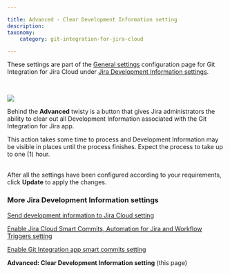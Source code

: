 ```yaml
---

title: Advanced - Clear Development Information setting
description:
taxonomy:
    category: git-integration-for-jira-cloud

---
```


<div class="bbb-callout bbb--info">
    <div class="irow">
    <div class="ilogobox">
        <span class="logoimg"></span>
    </div>
    <div class="imsgbox">
        These settings are part of the <a href='/git-integration-for-jira-cloud/general-settings-gij-cloud'>General settings</a> configuration page for Git Integration for Jira Cloud under <a href='/git-integration-for-jira-cloud/jira-development-information-settings-features-gij-cloud'>Jira Development Information settings</a>.
    </div>
    </div>
</div>

&nbsp;

<img src='/wp-content/uploads/gij-gitcloud-gencfg-advanced-clear-dev-info.png' tyle='margin:25px auto;max-width:100%;display:block;' />

Behind the **Advanced** twisty is a button that gives Jira administrators the ability to clear out all Development Information associated with the Git Integration for Jira app.

<div class="bbb-callout bbb--note">
    <div class="irow">
    <div class="ilogobox">
        <span class="logoimg"></span>
    </div>
    <div class="imsgbox">
        This action takes some time to process and Development Information may be visible in places until the process finishes. Expect the process to take up to one (1) hour.
    </div>
    </div>
</div>
<br>

After all the settings have been configured according to your requirements, click **Update** to apply the changes.

### More Jira Development Information settings

[Send development information to Jira Cloud setting](/git-integration-for-jira-cloud/send-development-information-to-jira-cloud-setting-gij-cloud)

[Enable Jira Cloud Smart Commits, Automation for Jira and Workflow Triggers setting](/git-integration-for-jira-cloud/enable-jira-cloud-smart-commits-automation-for-jira-and-workflow-triggers-setting-gij-cloud)

[Enable Git Integration app smart commits setting](/git-integration-for-jira-cloud/enable-git-integration-app-smart-commits-setting-gij-cloud)

**Advanced: Clear Development Information setting** (this page)

